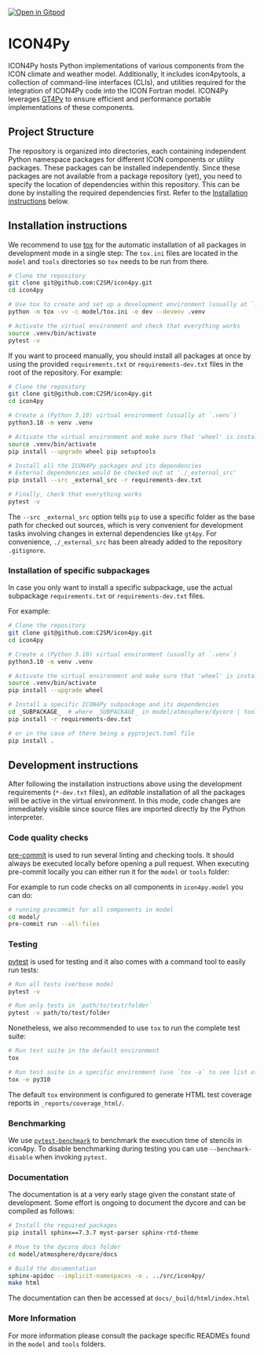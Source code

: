 [![Open in Gitpod](https://img.shields.io/badge/Gitpod-ready--to--code-908a85?logo=gitpod)](https://gitpod.io/#https://github.com/C2SM/icon4py)

# ICON4Py

ICON4Py hosts Python implementations of various components from the ICON climate and weather model. Additionally, it includes icon4pytools, a collection of command-line interfaces (CLIs), and utilities required for the integration of ICON4Py code into the ICON Fortran model. ICON4Py leverages [GT4Py](https://github.com/GridTools/gt4py) to ensure efficient and performance portable implementations of these components.

## Project Structure

The repository is organized into directories, each containing independent Python namespace packages for different ICON components or utility packages. These packages can be installed independently. Since these packages are not available from a package repository (yet), you need to specify the location of dependencies within this repository. This can be done by installing the required dependencies first. Refer to the [Installation instructions](#installation-instructions) below.

## Installation instructions

We recommend to use [tox](https://tox.wiki/en/latest/) for the automatic installation of all packages in development mode in a single step:
The `tox.ini` files are located in the `model` and `tools` directories so `tox` needs to be run from there.

```bash
# Clone the repository
git clone git@github.com:C2SM/icon4py.git
cd icon4py

# Use tox to create and set up a development environment (usually at `.venv`) in verbose mode
python -m tox -vv -c model/tox.ini -e dev --devenv .venv

# Activate the virtual environment and check that everything works
source .venv/bin/activate
pytest -v
```

If you want to proceed manually, you should install all packages at once by using the provided `requirements.txt` or `requirements-dev.txt` files in the root of the repository. For example:

```bash
# Clone the repository
git clone git@github.com:C2SM/icon4py.git
cd icon4py

# Create a (Python 3.10) virtual environment (usually at `.venv`)
python3.10 -m venv .venv

# Activate the virtual environment and make sure that 'wheel' is installed
source .venv/bin/activate
pip install --upgrade wheel pip setuptools

# Install all the ICON4Py packages and its dependencies
# External dependencies would be checked out at './_external_src'
pip install --src _external_src -r requirements-dev.txt

# Finally, check that everything works
pytest -v
```

The `--src _external_src` option tells `pip` to use a specific folder as the base path for checked out sources, which is very convenient for development tasks involving changes in external dependencies like `gt4py`. For convenience, `./_external_src` has been already added to the repository `.gitignore`.

### Installation of specific subpackages

In case you only want to install a specific subpackage, use the actual subpackage `requirements.txt` or `requirements-dev.txt` files.

For example:

```bash
# Clone the repository
git clone git@github.com:C2SM/icon4py.git
cd icon4py

# Create a (Python 3.10) virtual environment (usually at `.venv`)
python3.10 -m venv .venv

# Activate the virtual environment and make sure that 'wheel' is installed
source .venv/bin/activate
pip install --upgrade wheel

# Install a specific ICON4Py subpackage and its dependencies
cd _SUBPACKAGE_  # where _SUBPACKAGE_ in model/atmosphere/dycore | tools | ...
pip install -r requirements-dev.txt

# or in the case of there being a pyproject.toml file
pip install .
```

## Development instructions

After following the installation instructions above using the development requirements (`*-dev.txt` files), an _editable_ installation of all the packages will be active in the virtual environment. In this mode, code changes are immediately visible since source files are imported directly by the Python interpreter.

### Code quality checks

[pre-commit](https://pre-commit.com/) is used to run several linting and checking tools. It should always be executed locally before opening a pull request. When executing pre-commit locally you can either run it for the `model` or `tools` folder:

For example to run code checks on all components in `icon4py.model` you can do:

```bash
# running precommit for all components in model
cd model/
pre-commit run --all-files
```

### Testing

[pytest](https://pytest.org/) is used for testing and it also comes with a command tool to easily run tests:

```bash
# Run all tests (verbose mode)
pytest -v

# Run only tests in `path/to/test/folder`
pytest -v path/to/test/folder
```

Nonetheless, we also recommended to use `tox` to run the complete test suite:

```bash
# Run test suite in the default environment
tox

# Run test suite in a specific environment (use `tox -a` to see list of envs)
tox -e py310
```

The default `tox` environment is configured to generate HTML test coverage reports in `_reports/coverage_html/`.

### Benchmarking

We use [`pytest-benchmark`](https://pytest-benchmark.readthedocs.io/en/latest/) to benchmark the execution time of stencils in icon4py. To disable benchmarking during testing you can use `--benchmark-disable` when invoking `pytest`.

### Documentation

The documentation is at a very early stage given the constant state of development. Some effort is ongoing to document the dycore and can be compiled as follows:

```bash
# Install the required packages
pip install sphinx==7.3.7 myst-parser sphinx-rtd-theme

# Move to the dycore docs folder
cd model/atmosphere/dycore/docs

# Build the documentation
sphinx-apidoc --implicit-namespaces -o . ../src/icon4py/
make html
```

The documentation can then be accessed at `docs/_build/html/index.html`

### More Information

For more information please consult the package specific READMEs found in the `model` and `tools` folders.
